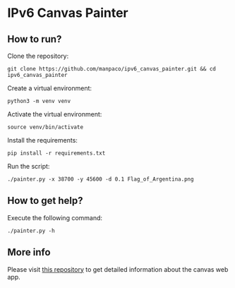 # IPv6 Canvas Painter

## How to run?

Clone the repository:

    git clone https://github.com/manpaco/ipv6_canvas_painter.git && cd ipv6_canvas_painter

Create a virtual environment:

    python3 -m venv venv

Activate the virtual environment:

    source venv/bin/activate

Install the requirements:

    pip install -r requirements.txt

Run the script:

    ./painter.py -x 38700 -y 45600 -d 0.1 Flag_of_Argentina.png

## How to get help?

Execute the following command:

    ./painter.py -h

## More info

Please visit [this repository](https://gitlab.com/zipdox/ipv6-canvas) to get detailed information about the canvas web app.
